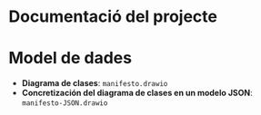 # Documentació del projecte

# Model de dades

- **Diagrama de clases**: `manifesto.drawio`
- **Concretización del diagrama de clases en un modelo JSON**: `manifesto-JSON.drawio`

